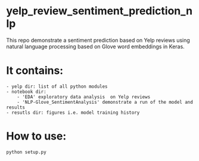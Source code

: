 # yelp_review_sentiment_prediction_nlp
This repo demonstrate a sentiment prediction based on Yelp reviews using natural language processing based on Glove word embeddings in Keras.

# It contains:
    - yelp dir: list of all python modules
    - notebook dir: 
        - 'EDA' exploratory data analysis  on Yelp reviews
        - 'NLP-Glove_SentimentAnalysis' demonstrate a run of the model and results
    - resutls dir: figures i.e. model training history

#  How to use:
    python setup.py
